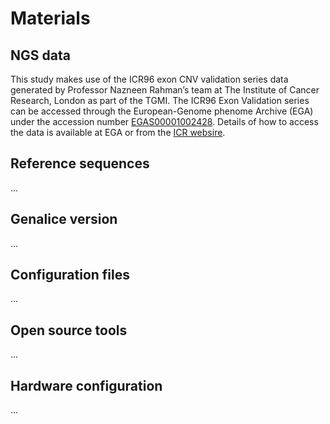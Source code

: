 # Materials

## NGS data
This study makes use of the ICR96 exon CNV validation series data generated by Professor Nazneen Rahman’s team at The Institute of Cancer Research, London as part of the TGMI. The ICR96 Exon Validation series can be accessed through the European-Genome phenome Archive (EGA) under the accession number [EGAS00001002428](https://www.ebi.ac.uk/ega/studies/EGAS00001002428). Details of how to access the data is available at EGA or from the [ICR websire](www.icr.ac.uk/icr96).

## Reference sequences
...

## Genalice version
...

## Configuration files
...

## Open source tools
...

## Hardware configuration
...
